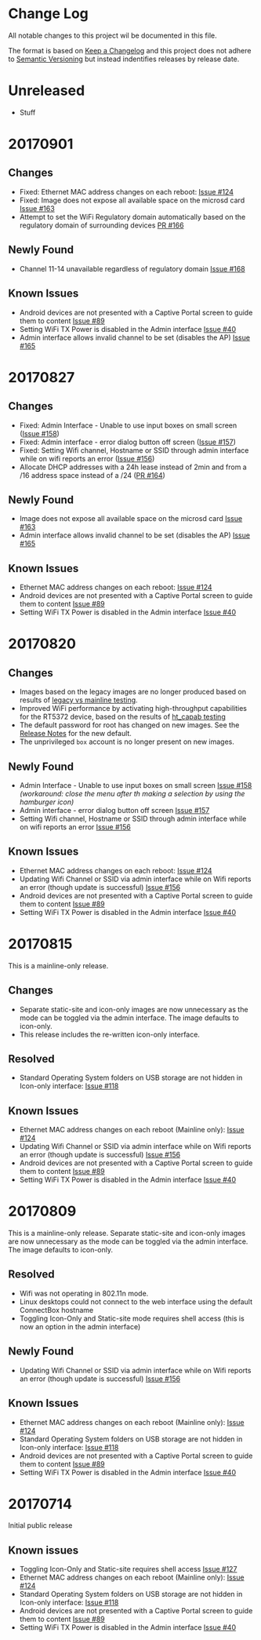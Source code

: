 # Change Log
All notable changes to this project wil be documented in this file.

The format is based on [Keep a Changelog](http://keepachangelog.com/) and this
project does not adhere to [Semantic Versioning](http://semver.org) but
instead indentifies releases by release date.

# Unreleased

* Stuff


# 20170901

## Changes

* Fixed: Ethernet MAC address changes on each reboot: [Issue #124](https://github.com/ConnectBox/connectbox-pi/issues/124)
* Fixed: Image does not expose all available space on the microsd card [Issue #163](https://github.com/ConnectBox/connectbox-pi/issues/163)
* Attempt to set the WiFi Regulatory domain automatically based on the regulatory domain of surrounding devices [PR #166](https://github.com/ConnectBox/connectbox-pi/pull/166) 

## Newly Found

* Channel 11-14 unavailable regardless of regulatory domain [Issue #168](https://github.com/ConnectBox/connectbox-pi/issues/168)

## Known Issues

* Android devices are not presented with a Captive Portal screen to guide them to content [Issue #89](https://github.com/ConnectBox/connectbox-pi/issues/89)
* Setting WiFi TX Power is disabled in the Admin interface [Issue #40](https://github.com/ConnectBox/connectbox-pi/issues/40)
* Admin interface allows invalid channel to be set (disables the AP) [Issue #165](https://github.com/ConnectBox/connectbox-pi/issues/165)

# 20170827

## Changes

* Fixed: Admin Interface - Unable to use input boxes on small screen ([Issue #158](https://github.com/ConnectBox/connectbox-pi/issues/158))
* Fixed: Admin interface - error dialog button off screen ([Issue #157](https://github.com/ConnectBox/connectbox-pi/issues/157))
* Fixed: Setting Wifi channel, Hostname or SSID through admin interface while on wifi reports an error ([Issue #156](https://github.com/ConnectBox/connectbox-pi/issues/156))
* Allocate DHCP addresses with a 24h lease instead of 2min and from a /16 address space instead of a /24 ([PR #164](https://github.com/ConnectBox/connectbox-pi/pull/164))

## Newly Found

* Image does not expose all available space on the microsd card [Issue #163](https://github.com/ConnectBox/connectbox-pi/issues/163)
* Admin interface allows invalid channel to be set (disables the AP) [Issue #165](https://github.com/ConnectBox/connectbox-pi/issues/165)

## Known Issues

* Ethernet MAC address changes on each reboot: [Issue #124](https://github.com/ConnectBox/connectbox-pi/issues/124)
* Android devices are not presented with a Captive Portal screen to guide them to content [Issue #89](https://github.com/ConnectBox/connectbox-pi/issues/89)
* Setting WiFi TX Power is disabled in the Admin interface [Issue #40](https://github.com/ConnectBox/connectbox-pi/issues/40)

# 20170820

## Changes

* Images based on the legacy images are no longer produced based on results of [legacy vs mainline testing](https://github.com/ConnectBox/wifi-test-framework/blob/master/reports/legacy_and_mainline.md).
* Improved WiFi performance by activating high-throughput capabilities for the RT5372 device, based on the results of [ht_capab testing](https://github.com/ConnectBox/wifi-test-framework/blob/master/reports/htcapab.md)
* The default password for root has changed on new images. See the [Release Notes](https://github.com/ConnectBox/connectbox-pi/wiki/Release-Notes:-25-unit-pilot) for the new default.
* The unprivileged `box` account is no longer present on new images.

## Newly Found

* Admin Interface - Unable to use input boxes on small screen [Issue #158](https://github.com/ConnectBox/connectbox-pi/issues/158) _(workaround: close the menu after th making a selection by using the hamburger icon)_
* Admin interface - error dialog button off screen [Issue #157](https://github.com/ConnectBox/connectbox-pi/issues/157)
* Setting Wifi channel, Hostname or SSID through admin interface while on wifi reports an error [Issue #156](https://github.com/ConnectBox/connectbox-pi/issues/156)

## Known Issues

* Ethernet MAC address changes on each reboot: [Issue #124](https://github.com/ConnectBox/connectbox-pi/issues/124)
* Updating Wifi Channel or SSID via admin interface while on Wifi reports an error (though update is successful) [Issue #156](https://github.com/ConnectBox/connectbox-pi/issues/156)
* Android devices are not presented with a Captive Portal screen to guide them to content [Issue #89](https://github.com/ConnectBox/connectbox-pi/issues/89)
* Setting WiFi TX Power is disabled in the Admin interface [Issue #40](https://github.com/ConnectBox/connectbox-pi/issues/40)

# 20170815

This is a mainline-only release.

## Changes

* Separate static-site and icon-only images are now unnecessary as the mode can be toggled via the admin interface. The image defaults to icon-only.
* This release includes the re-written icon-only interface.

## Resolved

* Standard Operating System folders on USB storage are not hidden in Icon-only interface: [Issue #118](https://github.com/ConnectBox/connectbox-pi/issues/118)

## Known Issues

* Ethernet MAC address changes on each reboot (Mainline only): [Issue #124](https://github.com/ConnectBox/connectbox-pi/issues/124)
* Updating Wifi Channel or SSID via admin interface while on Wifi reports an error (though update is successful) [Issue #156](https://github.com/ConnectBox/connectbox-pi/issues/156)
* Android devices are not presented with a Captive Portal screen to guide them to content [Issue #89](https://github.com/ConnectBox/connectbox-pi/issues/89)
* Setting WiFi TX Power is disabled in the Admin interface [Issue #40](https://github.com/ConnectBox/connectbox-pi/issues/40)


# 20170809

This is a mainline-only release.
Separate static-site and icon-only images are now unnecessary as the mode can be toggled via the admin interface. The image defaults to icon-only.

## Resolved

* Wifi was not operating in 802.11n mode.
* Linux desktops could not connect to the web interface using the default ConnectBox hostname
* Toggling Icon-Only and Static-site mode requires shell access (this is now an option in the admin interface)

## Newly Found

* Updating Wifi Channel or SSID via admin interface while on Wifi reports an error (though update is successful) [Issue #156](https://github.com/ConnectBox/connectbox-pi/issues/156)

## Known Issues

* Ethernet MAC address changes on each reboot (Mainline only): [Issue #124](https://github.com/ConnectBox/connectbox-pi/issues/124)
* Standard Operating System folders on USB storage are not hidden in Icon-only interface: [Issue #118](https://github.com/ConnectBox/connectbox-pi/issues/118)
* Android devices are not presented with a Captive Portal screen to guide them to content [Issue #89](https://github.com/ConnectBox/connectbox-pi/issues/89)
* Setting WiFi TX Power is disabled in the Admin interface [Issue #40](https://github.com/ConnectBox/connectbox-pi/issues/40)

# 20170714

Initial public release

## Known issues

* Toggling Icon-Only and Static-site requires shell access [Issue #127](https://github.com/ConnectBox/connectbox-pi/issues/127)
* Ethernet MAC address changes on each reboot (Mainline only): [Issue #124](https://github.com/ConnectBox/connectbox-pi/issues/124)
* Standard Operating System folders on USB storage are not hidden in Icon-only interface: [Issue #118](https://github.com/ConnectBox/connectbox-pi/issues/118)
* Android devices are not presented with a Captive Portal screen to guide them to content [Issue #89](https://github.com/ConnectBox/connectbox-pi/issues/89)
* Setting WiFi TX Power is disabled in the Admin interface [Issue #40](https://github.com/ConnectBox/connectbox-pi/issues/40)
